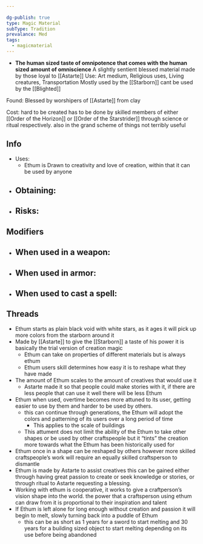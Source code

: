```yaml
---
 
dg-publish: true
type: Magic Material
subType: Tradition
prevalance: Med
tags:
  - magicmaterial
---
```

- **The human sized taste of omnipotence that comes with the human sized amount of omniscience**
A slightly sentient blessed material made by those loyal to [[Astarte]]
Use: Art medium, Religious uses, Living creatures, Transportation
Mostly used by the [[Starborn]] cant be used by the [[Blighted]]

Found: Blessed by worshipers of [[Astarte]] from clay

Cost: hard to be created has to be done by skilled members of either [[Order of the Horizon]] or [[Order of the Starstrider]] through science or ritual respectively. also in the grand scheme of things not terribly useful
## Info
- Uses:
	- Ethum is Drawn to creativity and love of creation, within that it can be used by anyone
- Obtaining:
	- 
- Risks:
	- 
## Modifiers
- When used in a weapon:
	- 
- When used in armor:
	- 
- When used to cast a spell:
	- 
## Threads
- Ethum starts as plain black void with white stars, as it ages it will pick up more colors from the starborn around it
- Made by [[Astarte]] to give the [[Starborn]] a taste of his power it is basically the trial version of creation magic
	- Ethum can take on properties of different materials but is always ethum
	- Ethum users skill determines how easy it is to reshape what they have made
- The amount of Ethum scales to the amount of creatives that would use it
	- Astarte made it so that people could make stories with it, if there are less people that can use it well there will be less Ethum
- Ethum when used, overtime becomes more attuned to its user, getting easier to use by them and harder to be used by others.
	- this can continue through generations, the Ethum will adopt the colors and patterning of its users over a long period of time
		- This applies to the scale of buildings
	- This attument does not limit the ability of the Ethum to take other shapes or be used by other craftspeople but it “tints” the creation more towards what the Ethum has been historically used for
- Ethum once in a shape can be reshaped by others however more skilled craftspeople’s work will require an equally skilled craftsperson to dismantle
- Ethum is made by Astarte to assist creatives this can be gained either through having great passion to create or seek knowledge or stories, or through ritual to Astarte requesting a blessing.
- Working with ethum is cooperative, it works to give a craftperson’s vision shape into the world. the power that a craftsperson using ethum can draw from it is proportional to their inspiration and talent
- If Ethum is left alone for long enough without creation and passion it will begin to melt, slowly turning back into a puddle of Ethum
	- this can be as short as 1 years for a sword to start melting and 30 years for a building sized object to start melting depending on its use before being abandoned
	 